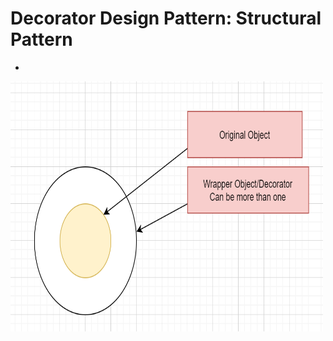 # Decorator Design Pattern: Structural Pattern
* 




<img src="https://github.com/msomi22/designpatterns/blob/master/files/decorator.PNG" alt="Decorator pattern" width="500" height="400">

